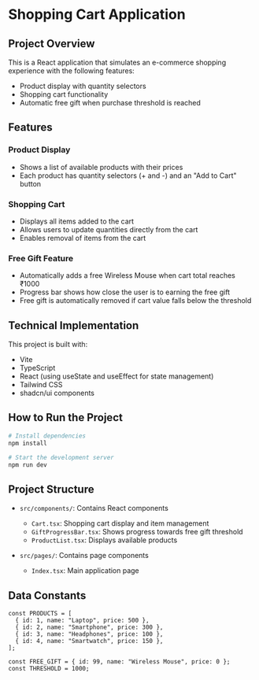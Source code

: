 
# Shopping Cart Application

## Project Overview
This is a React application that simulates an e-commerce shopping experience with the following features:

- Product display with quantity selectors
- Shopping cart functionality
- Automatic free gift when purchase threshold is reached

## Features

### Product Display
- Shows a list of available products with their prices
- Each product has quantity selectors (+ and -) and an "Add to Cart" button

### Shopping Cart
- Displays all items added to the cart
- Allows users to update quantities directly from the cart
- Enables removal of items from the cart

### Free Gift Feature
- Automatically adds a free Wireless Mouse when cart total reaches ₹1000
- Progress bar shows how close the user is to earning the free gift
- Free gift is automatically removed if cart value falls below the threshold

## Technical Implementation
This project is built with:

- Vite
- TypeScript
- React (using useState and useEffect for state management)
- Tailwind CSS
- shadcn/ui components

## How to Run the Project

```sh
# Install dependencies
npm install

# Start the development server
npm run dev
```

## Project Structure
- `src/components/`: Contains React components
  - `Cart.tsx`: Shopping cart display and item management
  - `GiftProgressBar.tsx`: Shows progress towards free gift threshold
  - `ProductList.tsx`: Displays available products

- `src/pages/`: Contains page components
  - `Index.tsx`: Main application page

## Data Constants
```tsx
const PRODUCTS = [
  { id: 1, name: "Laptop", price: 500 },
  { id: 2, name: "Smartphone", price: 300 },
  { id: 3, name: "Headphones", price: 100 },
  { id: 4, name: "Smartwatch", price: 150 },
];

const FREE_GIFT = { id: 99, name: "Wireless Mouse", price: 0 };
const THRESHOLD = 1000;
```
